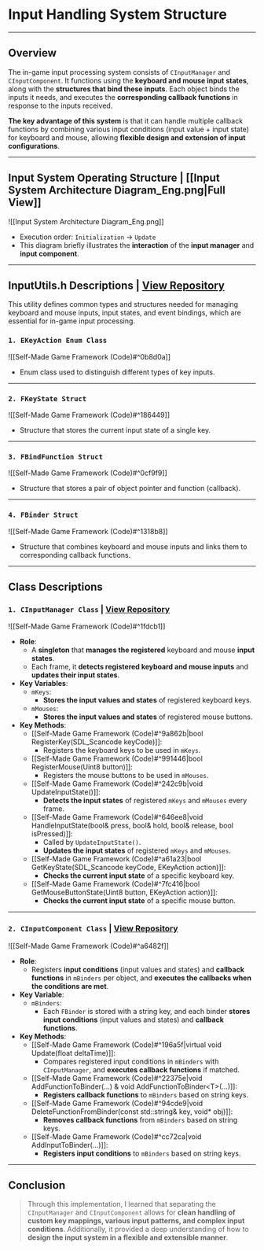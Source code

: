 # **Input Handling System Structure**
---
## **Overview**
The in-game input processing system consists of `CInputManager` and `CInputComponent`. It functions using the **keyboard and mouse input states**, along with the **structures that bind these inputs**. Each object binds the inputs it needs, and executes the **corresponding callback functions** in response to the inputs received.

**The key advantage of this system** is that it can handle multiple callback functions by combining various input conditions (input value + input state) for keyboard and mouse, allowing **flexible design and extension of input configurations**.

---
## **Input System Operating Structure | [[Input System Architecture Diagram_Eng.png|Full View]]**
![[Input System Architecture Diagram_Eng.png]]

- Execution order: `Initialization` → `Update`
- This diagram briefly illustrates the **interaction** of the **input manager** and **input component**.

---
## **InputUtils.h Descriptions** | [**View Repository**](https://github.com/Woo95/SDL2_Game_Framework/blob/main/Template/Client/Include/Core/Utils/InputUtils.h)
This utility defines common types and structures needed for managing keyboard and mouse inputs, input states, and event bindings, which are essential for in-game input processing.
### `1. EKeyAction Enum Class`
![[Self-Made Game Framework (Code)#^0b8d0a]]
- Enum class used to distinguish different types of key inputs.

---
### `2. FKeyState Struct`
![[Self-Made Game Framework (Code)#^186449]]
- Structure that stores the current input state of a single key.

---
### `3. FBindFunction Struct`
![[Self-Made Game Framework (Code)#^0cf9f9]]
- Structure that stores a pair of object pointer and function (callback).

---
### `4. FBinder Struct`
![[Self-Made Game Framework (Code)#^1318b8]]
- Structure that combines keyboard and mouse inputs and links them to corresponding callback functions.

---
## **Class Descriptions**
### `1. CInputManager Class` | [**View Repository**](https://github.com/Woo95/SDL2_Game_Framework/blob/main/Template/Client/Include/Manager/InputManager.h)
![[Self-Made Game Framework (Code)#^1fdcb1]]
- **Role**:
    - A **singleton** that **manages the registered** keyboard and mouse **input states**.
    - Each frame, it **detects registered keyboard and mouse inputs** and **updates their input states**.
- **Key Variables**:
    - `mKeys`:
        - **Stores the input values and states** of registered keyboard keys.
    - `mMouses`:
        - **Stores the input values and states** of registered mouse buttons.
- **Key Methods**:
    - [[Self-Made Game Framework (Code)#^9a862b|bool RegisterKey(SDL_Scancode keyCode)]]:
        - Registers the keyboard keys to be used in `mKeys`.
    - [[Self-Made Game Framework (Code)#^991446|bool RegisterMouse(Uint8 button)]]:
        - Registers the mouse buttons to be used in `mMouses`.
    - [[Self-Made Game Framework (Code)#^242c9b|void UpdateInputState()]]:
        - **Detects the input states** of registered `mKeys` and `mMouses` every frame.
    - [[Self-Made Game Framework (Code)#^646ee8|void HandleInputState(bool& press, bool& hold, bool& release, bool isPressed)]]:
        - Called by `UpdateInputState()`.
        - **Updates the input states** of registered `mKeys` and `mMouses`.
    - [[Self-Made Game Framework (Code)#^a61a23|bool GetKeyState(SDL_Scancode keyCode, EKeyAction action)]]:
        - **Checks the current input state** of a specific keyboard key.
    - [[Self-Made Game Framework (Code)#^7fc416|bool GetMouseButtonState(Uint8 button, EKeyAction action)]]:
        - **Checks the current input state** of a specific mouse button.

---
### `2. CInputComponent Class` | [**View Repository**](https://github.com/Woo95/SDL2_Game_Framework/blob/main/Template/Client/Include/Entity/Component/InputComponent.h)
![[Self-Made Game Framework (Code)#^a6482f]]
- **Role**:
    - Registers **input conditions** (input values and states) and **callback functions** in `mBinders` per object, and **executes the callbacks when the conditions are met**.
- **Key Variable**:
    - `mBinders`:
        - Each `FBinder` is stored with a string key, and each binder **stores input conditions** (input values and states) and **callback functions**.
- **Key Methods**:
    - [[Self-Made Game Framework (Code)#^196a5f|virtual void Update(float deltaTime)]]:
        - Compares registered input conditions in `mBinders` with `CInputManager`, and **executes callback functions** if matched.
    - [[Self-Made Game Framework (Code)#^22375e|void AddFunctionToBinder(...) & void AddFunctionToBinder\<T\>(...)]]:
        - **Registers callback functions** to `mBinders` based on string keys.
    - [[Self-Made Game Framework (Code)#^94cde9|void DeleteFunctionFromBinder(const std::string& key, void* obj)]]:
        - **Removes callback functions** from `mBinders` based on string keys.
    - [[Self-Made Game Framework (Code)#^cc72ca|void AddInputToBinder(...)]]:
        - **Registers input conditions** to `mBinders` based on string keys.

---
## **Conclusion**
> Through this implementation, I learned that separating the `CInputManager` and `CInputComponent` allows for **clean handling of custom key mappings, various input patterns, and complex input conditions**. Additionally, it provided a deep understanding of how to **design the input system in a flexible and extensible manner**.